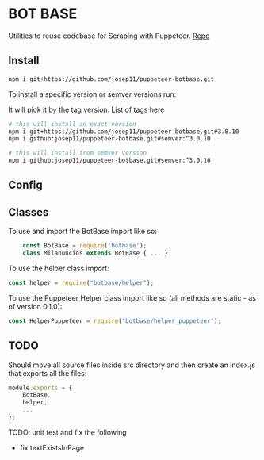 # BOT BASE

Utilities to reuse codebase for Scraping with Puppeteer. [Repo][1]

## Install

```bash
npm i git+https://github.com/josep11/puppeteer-botbase.git
```

To install a specific version or semver versions run:

It will pick it by the tag version. List of tags [here][2]

```bash
# this will install an exact version
npm i git+https://github.com/josep11/puppeteer-botbase.git#3.0.10
npm i github:josep11/puppeteer-botbase.git#semver:^3.0.10
```

```bash
# this will install from semver version
npm i github:josep11/puppeteer-botbase.git#semver:^3.0.10
```

## Config

## Classes

To use and import the BotBase import like so:

```js
    const BotBase = require('botbase');
    class Milanuncios extends BotBase { ... }
```

To use the helper class import:

```js
const helper = require("botbase/helper");
```

To use the Puppeteer Helper class import like so (all methods are static - as of version 0.1.0):

```js
const HelperPuppeteer = require("botbase/helper_puppeteer");
```

## TODO

Should move all source files inside src directory and then create an index.js that exports all the files:

```js
module.exports = {
    BotBase,
    helper,
    ...
};
```

[1]: https://github.com/josep11/puppeteer-botbase.git
[2]: https://github.com/josep11/puppeteer-botbase/tags

TODO: unit test and fix the following

- fix textExistsInPage
